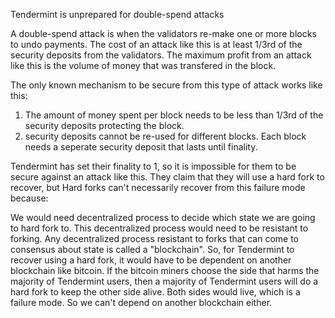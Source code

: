 Tendermint is unprepared for double-spend attacks

A double-spend attack is when the validators re-make one or more blocks to undo payments. The cost of an attack like this is at least 1/3rd of the security deposits from the validators. The maximum profit from an attack like this is the volume of money that was transfered in the block.

The only known mechanism to be secure from this type of attack works like this:
1) The amount of money spent per block needs to be less than 1/3rd of the security deposits protecting the block.
2) security deposits cannot be re-used for different blocks. Each block needs a seperate security deposit that lasts until finality.

Tendermint has set their finality to 1, so it is impossible for them to be secure against an attack like this. They claim that they will use a hard fork to recover, but Hard forks can't necessarily recover from this failure mode because:

We would need decentralized process to decide which state we are going to hard fork to. This decentralized process would need to be resistant to forking.
Any decentralized process resistant to forks that can come to consensus about state is called a "blockchain".
So, for Tendermint to recover using a hard fork, it would have to be dependent on another blockchain like bitcoin.
If the bitcoin miners choose the side that harms the majority of Tendermint users, then a majority of Tendermint users will do a hard fork to keep the other side alive. Both sides would live, which is a failure mode. So we can't depend on another blockchain either.
